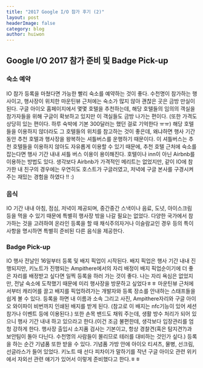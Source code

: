 ```yaml
---
title: "2017 Google I/O 참가 후기 (2)"
layout: post
headerImage: false
category: blog
author: huiwon
---
```


## Google I/O 2017 참가 준비 및 Badge Pick-up
### 숙소 예약
IO 참가 등록을 마쳤다면 가능한 빨리 숙소를 예약하는 것이 좋다. 수천명이 참가하는 행사이고, 행사장이 위치한 마운틴뷰 근처에는 숙소가 많지 않아 괜찮은 곳은 금방 만실이 된다. 구글 아이오 홈페이지에서 몇몇 호텔을 추천하는데, 해당 호텔들의 임의의 객실을 참가자들을 위해 구글이 확보하고 있지만 이 객실들도 금방 나가는 편이다. (또한 가격도 상당히 있는 편이다. 하루 숙박에 기본 300달러는 했던 걸로 기억한다 ㅠㅠ) 해당 호텔들을 이용하지 않더라도 그 호텔들의 위치를 참고하는 것이 좋은데, 왜냐하면 행사 기간동안 추천 호텔과 행사장을 왕복하는 셔틀버스를 운행하기 때문이다. 이 셔틀버스는 추천 호텔들을 이용하지 않아도 자유롭게 이용할 수 있기 때문에, 추천 호텔 근처에 숙소를 잡는다면 행사 기간 내내 셔틀 버스 이용이 용이해진다. 호텔이나 inn이 아닌 Airbnb를 이용하는 방법도 있다. 생각보다 Airbnb가 가격적인 메리트는 없었지만, 같이 IO에 참가한 내 친구의 경우에는 우연히도 호스트가 구글러였고, 저녁에 구글 본사를 구경시켜주는 재밌는 경험을 하였다 !! :)

### 음식
IO 기간 내내 아침, 점심, 저녁이 제공되며, 중간중간 스낵이나 음료, 도넛, 아이스크림 등을 먹을 수 있기 때문에 특별히 행사장 밖을 나갈 필요는 없었다. 다양한 국가에서 참가하는 것을 고려하여 온라인 등록을 할 때 채식주의자거나 이슬람교인 경우 등의 특이사항을 명시하면 특별히 준비된 다른 음식을 제공한다.

### Badge Pick-up
IO 행사 전날인 16일부터 등록 및 배지 픽업이 시작된다. 배지 픽업은 행사 기간 내내 진행되지만, 키노트가 진행되는 Ampithere에서의 자리 배정이 배지 픽업순이기에 더 좋은 자리를 배정받고 싶다면 일찍 등록을 하러 가는 것이 좋다. 나는 자리 욕심은 없었지만, 전날 숙소에 도착했기 때문에 미리 행사장을 방문하고 싶었다ㅎㅎ 마운틴뷰 근처에서부터 캐리어를 끌고 배지를 픽업하려가는 개발자와 등록 장소를 안내하는 스태프들을 쉽게 볼 수 있다. 등록을 하면 내 이름과 소속 그리고 사진, Ampithere자리와 구글 아이오 와이파이 비번까지 인쇄된 배지를 받게 된다. (참고로 이 배지는 nfc기능이 있어 세션 참가나 이벤트 등에 이용된다.) 또한 손목 밴드도 채워 주는데, 생활 방수 처리가 되어 있으니 행사 기간 내내 하고 있으라고 한다.(이건 조금 불편한데, 생각보다 입장관리를 엄청 강하게 한다. 행사장 출입시 소지품 검사는 기본이고, 항상 경찰견(혹은 탐지견?)과 보안팀이 돌아 다닌다. 수천명의 사람들이 몰리므로 테러를 대비하는 것인가 싶다.) 등록을 하는 순간 기념품 또한 받을 수 있다. 기념품 가방 안에 아이오 티셔츠, 물병, 선크림, 선글라스가 들어 있었다. 키노트 때 선다 피차이가 말하기를 작년 구글 아이오 관련 위키에서 자외선 관련 얘기가 있어서 이렇게 준비했다고 한다.ㅎㅎ
